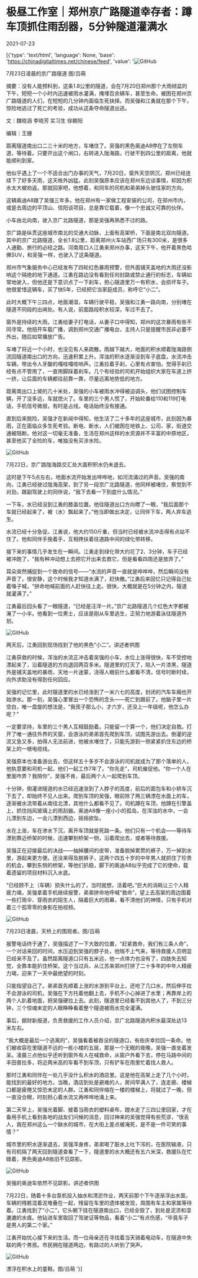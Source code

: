 # 极昼工作室｜郑州京广路隧道幸存者：蹲车顶抓住雨刮器，5分钟隧道灌满水

2021-07-23

[{'type': 'text/html', 'language': None, 'base': 'https://chinadigitaltimes.net/chinese/feed', 'value': '![GitHub](https://chinadigitaltimes.net/chinese/files/2021/07/post-668623-60fae7cedefc2.png)  

 7月23日凌晨的京广路隧道 图/吕萌 



摘要：没有人能预料到，这条1.8公里的隧道，会在7月20日郑州那个大雨倾盆的下午，短短一个小时内迅速被雨水灌满，掩埋百余辆车，甚至生命。被困在郑州京广路隧道的人们，在短短的几分钟内面临生死抉择。而吴强和江勇就在那个下午，惊险地逃过了死亡的考验，成功从这条夺命隧道出逃。

文｜魏晓涵 李晓芳 实习生 徐朝阳

编辑｜王姗

距离隧道南出口二三十米的地方，车堵住了。吴强的黑色奥迪A8停在了左侧车道，等待着。只要开出这个闸口，右转进入陇海路，行驶不到四公里的距离，他就能顺利到家。

他似乎遇上了一个不适合出门办事的天气，7月20日，窗外天空阴沉，郑州已经连续下了好多天雨，这天格外凶猛。此刻吴强原本应该在郑州东边谈事情，却因为积水太大被劝返。那就回家吧，他想着，和同车的司机和弟弟掉头驶往家的方向。

这辆奥迪A8跟了吴强三年多。他在郑州有一家做工程安装的公司，在郑州市内，或是去周边的平顶山、信阳谈项目，总是靠它载着，像一个忠诚又可靠的伙伴。

小车由北向南，驶入京广北路隧道，那是吴强再熟悉不过的路。

京广路是纵贯这座城市南北的交通大动脉，上面有高架桥，下面是南北双向隧道。其中的京广北路隧道，全长1.8公里，距离郑州火车站西广场只有300米，是很多人通勤、旅行的必经之路。河南周口人江勇来郑州办事，这天下午，他开着黑色哈佛SUV，和吴强一样，也驶入了这条隧道。

郑州市气象服务中心已经发布了四轮红色暴雨预警，但外面铺天盖地的大雨还没影响这个隔绝的地下通道。江勇在路边没有看到任何封路或禁止通行的标志，车辆如常地驶入，但他还是下意识点了一下刹车，担心隧道里万一有积水，会损坏车子。他很爱惜这辆车，买了快5年，已经把它当家庭成员，称呼它“小二”。

此时大概下午三四点，地面潮湿，车辆行驶平稳，吴强和江勇一路向南，分别堵在隧道不同段的出闸处。有人说，前面路段积水较深，车过不去了。

窗外是持续的大雨。江勇给妻子打电话，从妻子口中得知，郑州的这次暴雨有些不同寻常。他扭开车载广播，调到郑州交通广播电台，主持人只是提醒市民非必要不外出，随后如常播放广告。

车堵了将近一个小时，也没见有人来疏散。雨越下越大，地面的积水顺着陇海路倒流回隧道南出口的方向，迅速积累上升。浑浊的积水逐渐没到车子底盘，水流冲击车辆，带出令人牙酸的嘎吱嘎吱响声。江勇拉着手刹，心里有点害怕，觉得手刹已经有点不管用了，一直用脚踩着刹车。几个有经验的司机开始组织大家在车道上挤一挤，让后面的车辆都往前靠一靠，尽量远离地势低的地方。

距离南出口上坡的几十米处，吴强的小车被雨水冲得被迫调头，他们试图控制车辆，开了没多远，车就熄火了。车里的三个男人慌了，开始轮番给110和119打电话，手机信号微弱，有时是占线，电话始终没有接通。

直到后来脱险，吴强才在新闻中得知，他生活了二十多年的这座城市，此刻因为暴雨，正在面临众多生死考验。断电、断水，人们被困在地铁上、公司、家，街道交通被阻断。他对这一切毫无准备，生活在郑州这样的水资源并不丰富的中原地区，甚至他买了全险的车，唯独没有买涉水险。

![GitHub](https://chinadigitaltimes.net/chinese/files/2021/07/post-668623-60fae7cf70919.)  

 7月22日，京广路陇海路交汇处大面积积水仍未退去。 



这时是下午5点左右，地面水流开始发出哗哗地，如河流涌过的声音。吴强的南向，江勇已经驶过陇海高架，到了另一段京广北路隧道，他同样被堵住，察觉到不对劲，跟副驾驶上的同伴说，“我下去看一下到底什么情况。”

一下车，水已经没到江勇的膝盖位置。他往隧道出口方向瞟了一眼，“我后面那个车就已经起来了，被（水）飘起来了。”他当即做出决定，让同伴下车，两人弃车逃生。

水流已经十分急促。江勇说，他大约150斤重，但当时已经被水流冲击得有点站不住了。他和同伴手挽着手，互相搀扶着往道路中间的绿化带转移。

接下来的事情几乎发生在一瞬间。江勇走到绿化带大约花了2、3分钟，车子已经被冲跑了，“我有种冲动想上去把它开出来去救它，但是看看四周还是放弃了。”

耳朵突然捕捉到一个致命的信号——“水流的声音一直就是哗哗哗，然后瞬间没有声音了，很安静，这个时候我才知道水满了，赶快撤。”江勇后来回忆只记得自己扯着嗓子喊，“拼命地喊前面的人赶快往上走。很快，大概就是在5分钟之内，隧道就灌满了。”

江勇最后回头看了一眼隧道，“已经是汪洋一片。”京广北路隧道几个红色大字都被淹了一小半。他看到一位男士，应该是刚从车里逃生，正努力地游着泳往隧道外划。

![GitHub](https://chinadigitaltimes.net/chinese/files/2021/07/post-668623-60fae7d02f17e.)  

 两天后，江勇回到现场找到了他的黑色“小二”。讲述者供图 



江勇获救的时候，浑浊的水流正冲击着吴强的小车，水位上涨得很快，车不受控地漂起来了，沿着隧道的方向退回两百多米。隧道里的灯灭了，陷入一片漆黑，隧道外是铺天盖地的暴雨，天地一片迷蒙，浇得人眼前什么都看不清，信号时断时续，向外求助没有得到任何回应。

吴强的记忆里，此时隧道里的水已经涨到了一米六七的高度，封闭的汽车车厢也开始渗水。那一刻，吴强心里冒出一个恐怖的念头——死亡到跟前了。他脑子里一片空白，唯一盘旋的想法是，“我孩子那么小，才六岁，还没上一年级呢，他怎么办呢？”

一定要坚持，车里的三个男人互相鼓励着。只能留一个算一个，他们决定自救。打开了唯一通往外界的天窗，会游泳的弟弟首先爬到车顶，试图先游出去。倒灌的逆流又急又多，拍得人无法前进，他被水堵住了，只能先游到一侧紧紧扒住东边的桥架上的一根电缆线。

吴强原本也准备游出去，但这样五十多岁不会游泳的司机就成为了那个落单的人，他执意要和司机一起，他们一起工作7年了。“你先走”，司机催促他。“你一个人在里面咋弄？我陪你”，吴强不肯，最后两个人一起爬到车顶。

十分钟，倒灌进隧道的水已经迅速涨到了人脖子的高度，前后的面包车和小轿车沉下去了，却始终不见人出来。爬到车顶的吴强，眼前除了两三辆漂在水面上的车，逐渐被水流带着从南往北漂，其他什么都看不见了。司机蹲在车顶，他蹲在引擎盖上，抓住挡风玻璃上的雨刮器。奥迪A8像一座小小的孤岛，在浑浊的水中，一会儿漂到东边，一会儿漂到西边，摇摇欲坠。

水在上涨，车在渗水下沉，离开车顶就是死路一条。他们只有一个机会——等待车漂到靠近桥架的时候，迅速攀到桥架一侧，沿着爬出去，或者等待救援。

吴强正在迎接最后的决战——抽掉腰间的皮带，准备脱掉累赘的裤子，万一掉到水里，游起来更方便。还没来得及脱裤子，这两个四五十岁的中年男人就抓住了珍贵的机会，攀到东侧的桥架，等他们扒稳，脚下的奥迪A8似乎完成了它的使命，载着遗留的项目材料沉入水底。

“已经顾不上（车辆）损失什么的了，当时就想，活着吧。”巨大的消耗让三个人精疲力竭，吴强拿着手机继续报警，弟弟拼命地呼喊“救命”，望上去高架的周边围着一些打雨伞、穿雨衣的陌生人，隔着巨大的雨幕，看不清他们的神情，只有手机对着三个孤零零的身影在拍视频。

![GitHub](https://chinadigitaltimes.net/chinese/files/2021/07/post-668623-60fae7d06c8e0.)  

 7月23日凌晨，天桥上的围观者。图/吕萌 



报警电话终于通了，吴强描述了一下大致的位置，“赶紧救命，我们有三条人命”，一个对话来回的时间，水压迫到吴强的脖子处，他喘不上气来，等待救援人员明显已经来不及了。虽然距离隧道口只有五米远，他一点体力也没有了，四肢失去知觉，全靠本能扒住桥架。这个当过兵、从江苏来郑州打拼了二十多年的中年人精疲力竭，迎来了一天中最绝望的时刻。

只能指望自己了。弟弟首先顺着上涨的水游到平台上，还呛了几口水，然后伸手拉不会游泳的司机，吴强在下方托着他翻上去，手机不小心掉进了水里；再靠岸上的两个人趴着地面，把吴强硬拉上去。此刻，隧道里已经看不到其他人了，不到三分钟，三个惊魂未定的人眼睁睁看着整个隧道被雨水完全灌满。

事后，据财新报道，负责救援的工作人员介绍，京广北路隧道内积水最深处达13米左右。

“我大概是最后一个逃离的”，吴强看着被吞没的隧道口，有些庆幸捡回一条命。他们被收容在里隧道不远的一栋小楼的五层，那是一个无眠的夜晚，吴强一直坐着发呆。凌晨三点他似乎还听到窗外有人在喊救命，从窗户外看下去，停在马路中间的丰田普拉多，将近两米高的车看不到车顶，只有铲车在雨里忙着找人救人。

那时江勇和同伴在一处几乎没什么积水的酒店里。这是他在高架上走了几个小时，能找到的最好的地方。当晚，酒店到处是避难的人，房间早满人了，连走廊、楼梯口都是疲倦又惊恐未定的人群。江勇和同伴缩在一楼的楼梯上，将就过了一晚，但一直没合眼，时刻担心着水流又再哗哗地涌上来。

第二天早上，吴强光着脚、披着当雨衣的塑料桌布，蹚水走了三四公里回家，才在备用手机上看到各地的战友们问候的消息，回过神来的吴强觉得有些荒谬，“很丢人，我在郑州这么一个缺水的城市，在大街上差点被淹死，是不是一件可笑的事情？”

城市里的积水逐渐退去，吴强浑身疼，弟弟喝了脏水上吐下泻的，在医院输液，只有司机隔了两天回到隧道查看了一下，隧道里的水大概还有五六米深，救援队在忙碌着，黑色奥迪A8依旧不见踪影。

![GitHub](https://chinadigitaltimes.net/chinese/files/2021/07/post-668623-60fae7d1f37b0.) 

 吴强的奥迪车依然不见踪影。讲述者供图 



7月22日，随着十多台泵机投入抽水和清淤作业，两天前那个下午逐渐浮出水面，车辆的残骸混着泥堆叠在一起，残留在车里的遗体被发现，周围有车主和家属等待着。江勇找到了“小二”，它头朝下挂在隧道南出口，已经全毁了，到处是泥渍和湿漉漉的水痕。他钻进车里取回了驾驶证等物品，看着“小二”有点伤感，“毕竟车子是男人的第二个家。”

江勇开始忧心接下来的生活。而一位母亲还在寻找着当天骑着电动车，在隧道中失联的两个男孩。市民拥在隧道两边，有路过的人听到了哭声。

![GitHub](https://chinadigitaltimes.net/chinese/files/2021/07/post-668623-60fae7d219ffa.png) 

 漂浮在积水上的童鞋。图/吕萌 '}]